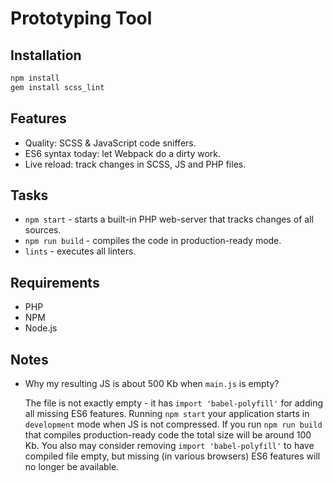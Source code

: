 # Prototyping Tool

## Installation

```bash
npm install
gem install scss_lint
```

## Features

- Quality: SCSS & JavaScript code sniffers.
- ES6 syntax today: let Webpack do a dirty work.
- Live reload: track changes in SCSS, JS and PHP files.

## Tasks

- `npm start` - starts a built-in PHP web-server that tracks changes of all sources.
- `npm run build` - compiles the code in production-ready mode.
- `lints` - executes all linters.

## Requirements

- PHP
- NPM
- Node.js

## Notes

- Why my resulting JS is about 500 Kb when `main.js` is empty?

  The file is not exactly empty - it has `import 'babel-polyfill'` for adding all missing ES6 features. Running `npm start` your application starts in `development` mode when JS is not compressed. If you run `npm run build` that compiles production-ready code the total size will be around 100 Kb. You also may consider removing `import 'babel-polyfill'` to have compiled file empty, but missing (in various browsers) ES6 features will no longer be available.
